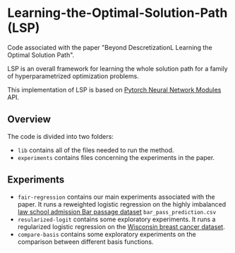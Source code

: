 # Learning-the-Optimal-Solution-Path (LSP)

Code associated with the paper "Beyond DescretizationL Learning the Optimal Solution Path".

LSP is an overall framework for learning the whole solution path for a family of hyperparametrized optimization problems. 

This implementation of LSP is based on [Pytorch Neural Network Modules](https://pytorch.org/docs/stable/generated/torch.nn.Module.html) API.

## Overview

The code is divided into two folders:
- `lib` contains all of the files needed to run the method.
- `experiments` contains files concerning the experiments in the paper.

## Experiments

* `fair-regression` contains our main experiments associated with the paper. It runs a reweighted logistic regression on the highly imbalanced [law school admission Bar passage dataset](https://www.kaggle.com/datasets/danofer/law-school-admissions-bar-passage?resource=download) `bar_pass_prediction.csv`
* `resularized-logit` contains some exploratory experiments. It runs a regularized logistic regression on the [Wisconsin breast cancer dataset](https://scikit-learn.org/stable/modules/generated/sklearn.datasets.load_breast_cancer.html#sklearn.datasets.load_breast_cancer).
* `compare-basis` contains some exploratory experiments on the comparison between different basis functions.

